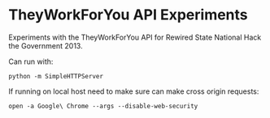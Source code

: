 # TheyWorkForYou API Experiments

Experiments with the TheyWorkForYou API for Rewired State National Hack the Government 2013.

Can run with:

`python -m SimpleHTTPServer`

If running on local host need to make sure can make cross origin requests:

`open -a Google\ Chrome --args --disable-web-security`